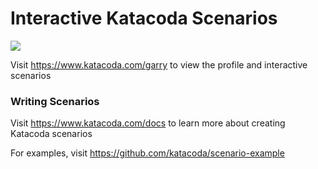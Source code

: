 # Interactive Katacoda Scenarios

[![](http://shields.katacoda.com/katacoda/garry/count.svg)](https://www.katacoda.com/garry "Get your profile on Katacoda.com")

Visit https://www.katacoda.com/garry to view the profile and interactive scenarios

### Writing Scenarios
Visit https://www.katacoda.com/docs to learn more about creating Katacoda scenarios

For examples, visit https://github.com/katacoda/scenario-example
